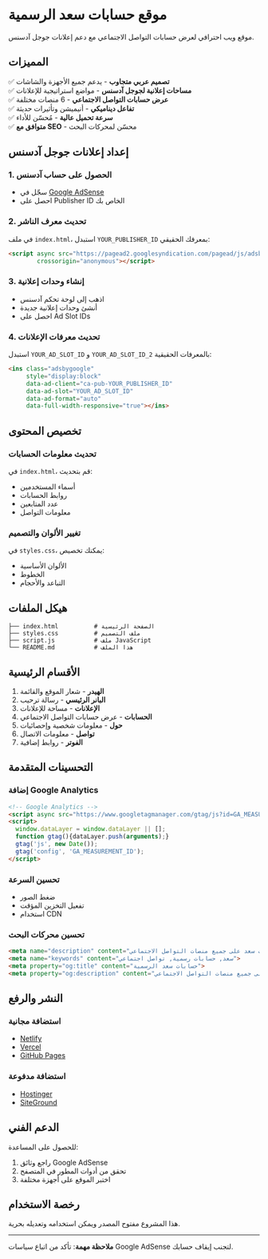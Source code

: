 # موقع حسابات سعد الرسمية

موقع ويب احترافي لعرض حسابات التواصل الاجتماعي مع دعم إعلانات جوجل آدسنس.

## المميزات

✅ **تصميم عربي متجاوب** - يدعم جميع الأجهزة والشاشات  
✅ **مساحات إعلانية لجوجل آدسنس** - مواضع استراتيجية للإعلانات  
✅ **عرض حسابات التواصل الاجتماعي** - 6 منصات مختلفة  
✅ **تفاعل ديناميكي** - أنيميشن وتأثيرات حديثة  
✅ **سرعة تحميل عالية** - مُحسّن للأداء  
✅ **متوافق مع SEO** - محسّن لمحركات البحث  

## إعداد إعلانات جوجل آدسنس

### 1. الحصول على حساب آدسنس
- سجّل في [Google AdSense](https://www.google.com/adsense/)
- احصل على Publisher ID الخاص بك

### 2. تحديث معرف الناشر
في ملف `index.html`، استبدل `YOUR_PUBLISHER_ID` بمعرفك الحقيقي:

```html
<script async src="https://pagead2.googlesyndication.com/pagead/js/adsbygoogle.js?client=ca-pub-YOUR_PUBLISHER_ID"
        crossorigin="anonymous"></script>
```

### 3. إنشاء وحدات إعلانية
- اذهب إلى لوحة تحكم آدسنس
- أنشئ وحدات إعلانية جديدة
- احصل على Ad Slot IDs

### 4. تحديث معرفات الإعلانات
استبدل `YOUR_AD_SLOT_ID` و `YOUR_AD_SLOT_ID_2` بالمعرفات الحقيقية:

```html
<ins class="adsbygoogle"
     style="display:block"
     data-ad-client="ca-pub-YOUR_PUBLISHER_ID"
     data-ad-slot="YOUR_AD_SLOT_ID"
     data-ad-format="auto"
     data-full-width-responsive="true"></ins>
```

## تخصيص المحتوى

### تحديث معلومات الحسابات
في `index.html`، قم بتحديث:
- أسماء المستخدمين
- روابط الحسابات  
- عدد المتابعين
- معلومات التواصل

### تغيير الألوان والتصميم
في `styles.css`، يمكنك تخصيص:
- الألوان الأساسية
- الخطوط
- التباعد والأحجام

## هيكل الملفات

```
├── index.html          # الصفحة الرئيسية
├── styles.css          # ملف التصميم
├── script.js           # ملف JavaScript
└── README.md           # هذا الملف
```

## الأقسام الرئيسية

1. **الهيدر** - شعار الموقع والقائمة
2. **البانر الرئيسي** - رسالة ترحيب
3. **الإعلانات** - مساحة للإعلانات
4. **الحسابات** - عرض حسابات التواصل الاجتماعي
5. **حول** - معلومات شخصية وإحصائيات
6. **تواصل** - معلومات الاتصال
7. **الفوتر** - روابط إضافية

## التحسينات المتقدمة

### إضافة Google Analytics
```html
<!-- Google Analytics -->
<script async src="https://www.googletagmanager.com/gtag/js?id=GA_MEASUREMENT_ID"></script>
<script>
  window.dataLayer = window.dataLayer || [];
  function gtag(){dataLayer.push(arguments);}
  gtag('js', new Date());
  gtag('config', 'GA_MEASUREMENT_ID');
</script>
```

### تحسين السرعة
- ضغط الصور
- تفعيل التخزين المؤقت
- استخدام CDN

### تحسين محركات البحث
```html
<meta name="description" content="الصفحة الرسمية لحسابات سعد على جميع منصات التواصل الاجتماعي">
<meta name="keywords" content="سعد, حسابات رسمية, تواصل اجتماعي">
<meta property="og:title" content="حسابات سعد الرسمية">
<meta property="og:description" content="تابع سعد على جميع منصات التواصل الاجتماعي">
```

## النشر والرفع

### استضافة مجانية
- [Netlify](https://netlify.com)
- [Vercel](https://vercel.com)  
- [GitHub Pages](https://pages.github.com)

### استضافة مدفوعة
- [Hostinger](https://hostinger.com)
- [SiteGround](https://siteground.com)

## الدعم الفني

للحصول على المساعدة:
1. راجع وثائق Google AdSense
2. تحقق من أدوات المطور في المتصفح
3. اختبر الموقع على أجهزة مختلفة

## رخصة الاستخدام

هذا المشروع مفتوح المصدر ويمكن استخدامه وتعديله بحرية.

---

**ملاحظة مهمة**: تأكد من اتباع سياسات Google AdSense لتجنب إيقاف حسابك. 